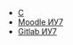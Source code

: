 * [C](https://ru.wikipedia.org/wiki/%D0%A1%D0%B8_(%D1%8F%D0%B7%D1%8B%D0%BA_%D0%BF%D1%80%D0%BE%D0%B3%D1%80%D0%B0%D0%BC%D0%BC%D0%B8%D1%80%D0%BE%D0%B2%D0%B0%D0%BD%D0%B8%D1%8F))
* [Moodle ИУ7](http://e-learning.bmstu.ru/portal_iu7/course/view.php?id=13)
* [Gitlab ИУ7](https://git.iu7.bmstu.ru)
